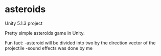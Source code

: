 # asteroids
Unity 5.1.3 project

Pretty simple asteroids game in Unity. 

Fun fact:
-asteroid will be divided into two by the direction vector of the projectile
-sound effects was done by me
